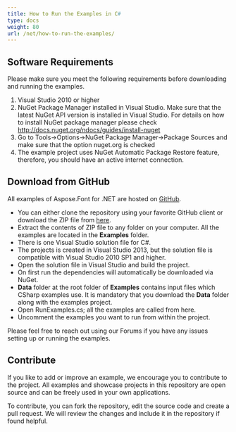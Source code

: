 ```yaml
---
title: How to Run the Examples in C#
type: docs
weight: 80
url: /net/how-to-run-the-examples/
---
```


## **Software Requirements**
Please make sure you meet the following requirements before downloading and running the examples.

 1. Visual Studio 2010 or higher
 1. NuGet Package Manager installed in Visual Studio. Make sure that the latest NuGet API version is installed in Visual Studio. For details on how to install NuGet package manager please check http://docs.nuget.org/ndocs/guides/install-nuget
 1. Go to Tools->Options->NuGet Package Manager->Package Sources and make sure that the option nuget.org is checked
 1. The example project uses NuGet Automatic Package Restore feature, therefore, you should have an active internet connection.

## **Download from GitHub**
All examples of Aspose.Font for .NET are hosted on [GitHub](https://github.com/aspose-Font/Aspose.Font-for-.NET).

- You can either clone the repository using your favorite GitHub client or download the ZIP file from [here](https://github.com/aspose-Font/Aspose.Font-for-.NET/archive/master.zip).
- Extract the contents of ZIP file to any folder on your computer. All the examples are located in the **Examples** folder.
- There is one Visual Studio solution file for C#.
- The projects is created in Visual Studio 2013, but the solution file is compatible with Visual Studio 2010 SP1 and higher.
- Open the solution file in Visual Studio and build the project.
- On first run the dependencies will automatically be downloaded via NuGet.
- **Data** folder at the root folder of **Examples** contains input files which CSharp examples use. It is mandatory that you download the **Data** folder along with the examples project.
- Open RunExamples.cs; all the examples are called from here.
- Uncomment the examples you want to run from within the project.

Please feel free to reach out using our Forums if you have any issues setting up or running the examples.
## **Contribute**
If you like to add or improve an example, we encourage you to contribute to the project. All examples and showcase projects in this repository are open source and can be freely used in your own applications.

To contribute, you can fork the repository, edit the source code and create a pull request. We will review the changes and include it in the repository if found helpful.

